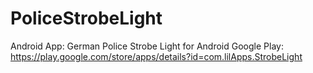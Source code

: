 # PoliceStrobeLight
Android App: German Police Strobe Light for Android
Google Play: https://play.google.com/store/apps/details?id=com.lilApps.StrobeLight
